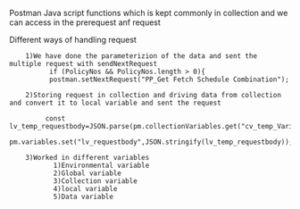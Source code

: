 Postman Java script functions which is kept commonly in collection and we can access in the prerequest anf request

  Different ways of handling request
  
        1)We have done the parameterizion of the data and sent the multiple request with sendNextRequest
              if (PolicyNos && PolicyNos.length > 0){
              postman.setNextRequest("PP_Get Fetch Schedule Combination");

        2)Storing request in collection and driving data from collection and convert it to local variable and sent the request

             const lv_temp_requestbody=JSON.parse(pm.collectionVariables.get("cv_temp_Variable01"));
             pm.variables.set("lv_requestbody",JSON.stringify(lv_temp_requestbody));

        3)Worked in different variables
               1)Environmental variable
               2)Global variable
               3)Collection variable
               4)local variable
               5)Data variable
